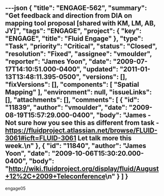 ---json
{
  "title": "ENGAGE-562",
  "summary": "Get feedback and direction from DIA on mapping tool proposal [shared with KM, LM, AB, JY]",
  "tags": "ENGAGE",
  "project": {
    "key": "ENGAGE",
    "title": "Fluid Engage"
  },
  "type": "Task",
  "priority": "Critical",
  "status": "Closed",
  "resolution": "Fixed",
  "assignee": "vmoulder",
  "reporter": "James Yoon",
  "date": "2009-07-17T14:10:51.000-0400",
  "updated": "2011-01-13T13:48:11.395-0500",
  "versions": [],
  "fixVersions": [],
  "components": [
    "Spatial Mapping"
  ],
  "environment": null,
  "issueLinks": [],
  "attachments": [],
  "comments": [
    {
      "id": "11839",
      "author": "vmoulder",
      "date": "2009-08-19T15:57:29.000-0400",
      "body": "James - Not sure how you see this as different from task - <https://fluidproject.atlassian.net/browse/FLUID-3061#icft=FLUID-3061> Let talk more this week.\n"
    },
    {
      "id": "11840",
      "author": "James Yoon",
      "date": "2009-10-06T15:30:20.000-0400",
      "body": "<http://wiki.fluidproject.org/display/fluid/August+12%2C+2009+Teleconference>\n"
    }
  ]
}
---
engage05

        